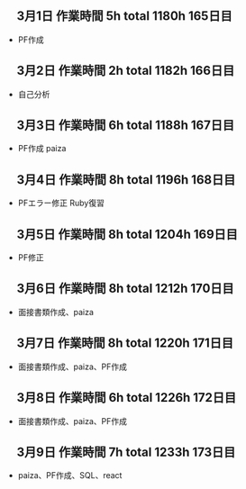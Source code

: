 ## 　3月1日 作業時間 5h total 1180h 165日目
- PF作成
## 　3月2日 作業時間 2h total 1182h 166日目
- 自己分析
## 　3月3日 作業時間 6h total 1188h 167日目
- PF作成 paiza
## 　3月4日 作業時間 8h total 1196h 168日目
- PFエラー修正 Ruby復習
## 　3月5日 作業時間 8h total 1204h 169日目
- PF修正
## 　3月6日 作業時間 8h total 1212h 170日目
- 面接書類作成、paiza
## 　3月7日 作業時間 8h total 1220h 171日目
- 面接書類作成、paiza、PF作成
## 　3月8日 作業時間 6h total 1226h 172日目
- 面接書類作成、paiza、PF作成
## 　3月9日 作業時間 7h total 1233h 173日目
- paiza、PF作成、SQL、react
